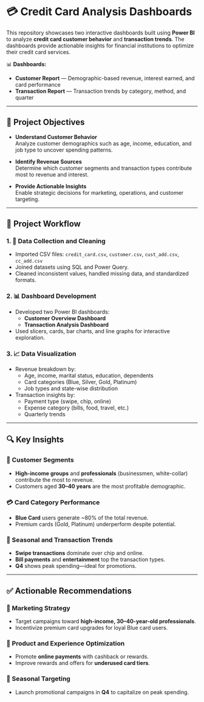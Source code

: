 # 💳 Credit Card Analysis Dashboards

This repository showcases two interactive dashboards built using **Power BI** to analyze **credit card customer behavior** and **transaction trends**. The dashboards provide actionable insights for financial institutions to optimize their credit card services.

📊 **Dashboards:**  
- **Customer Report** — Demographic-based revenue, interest earned, and card performance  
- **Transaction Report** — Transaction trends by category, method, and quarter  

---

## 🎯 Project Objectives

- **Understand Customer Behavior**  
  Analyze customer demographics such as age, income, education, and job type to uncover spending patterns.

- **Identify Revenue Sources**  
  Determine which customer segments and transaction types contribute most to revenue and interest.

- **Provide Actionable Insights**  
  Enable strategic decisions for marketing, operations, and customer targeting.

---

## 🔄 Project Workflow

### 1. 🧹 Data Collection and Cleaning

- Imported CSV files: `credit_card.csv`, `customer.csv`, `cust_add.csv`, `cc_add.csv`
- Joined datasets using SQL and Power Query.
- Cleaned inconsistent values, handled missing data, and standardized formats.

### 2. 📊 Dashboard Development

- Developed two Power BI dashboards:
  - **Customer Overview Dashboard**
  - **Transaction Analysis Dashboard**
- Used slicers, cards, bar charts, and line graphs for interactive exploration.

### 3. 📈 Data Visualization

- Revenue breakdown by:
  - Age, income, marital status, education, dependents
  - Card categories (Blue, Silver, Gold, Platinum)
  - Job types and state-wise distribution
- Transaction insights by:
  - Payment type (swipe, chip, online)
  - Expense category (bills, food, travel, etc.)
  - Quarterly trends

---

## 🔍 Key Insights

### 👥 Customer Segments
- **High-income groups** and **professionals** (businessmen, white-collar) contribute the most to revenue.
- Customers aged **30–40 years** are the most profitable demographic.

### 💳 Card Category Performance
- **Blue Card** users generate ~80% of the total revenue.
- Premium cards (Gold, Platinum) underperform despite potential.

### 📅 Seasonal and Transaction Trends
- **Swipe transactions** dominate over chip and online.
- **Bill payments** and **entertainment** top the transaction types.
- **Q4** shows peak spending—ideal for promotions.

---

## ✅ Actionable Recommendations

### 🎯 Marketing Strategy
- Target campaigns toward **high-income, 30–40-year-old professionals**.
- Incentivize premium card upgrades for loyal Blue card users.

### 🏦 Product and Experience Optimization
- Promote **online payments** with cashback or rewards.
- Improve rewards and offers for **underused card tiers**.

### 📅 Seasonal Targeting
- Launch promotional campaigns in **Q4** to capitalize on peak spending.
